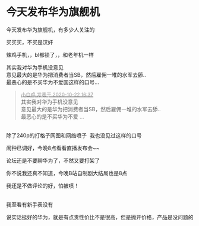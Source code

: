 # 今天发布华为旗舰机


今天发布华为旗舰机，有多少人关注的

买买买，不买是汉奸

辣鸡手机，，bl都锁了，，和老年机一样

其实我对华为手机没意见<br />
意见最大的是华为把消费者当SB，然后雇佣一堆的水军去舔..<br />
最恶心的是不买华为不爱国这样的口号...<img id="aimg_r4Yjd" onclick="zoom(this, this.src, 0, 0, 0)" class="zoom" src="https://cdn.jsdelivr.net/gh/hishis/forum-master/public/images/patch.gif" onmouseover="img_onmouseoverfunc(this)" onload="thumbImg(this)" border="0" alt="" />

<div class="quote"><blockquote><font size="2"><a href="https://www.hostloc.com/forum.php?mod=redirect&amp;goto=findpost&amp;pid=9336579&amp;ptid=757201" target="_blank"><font color="#999999">小白鸡 发表于 2020-10-22 16:37</font></a></font><br />
其实我对华为手机没意见<br />
意见最大的是华为把消费者当SB，然后雇佣一堆的水军去舔..<br />
最恶心的是不买华为不爱 ...</blockquote></div><br />
除了240p的打格子网图和网络喷子&nbsp;&nbsp;我也没见过这样的口号<img id="aimg_owIS2" onclick="zoom(this, this.src, 0, 0, 0)" class="zoom" src="https://cdn.jsdelivr.net/gh/hishis/forum-master/public/images/patch.gif" onmouseover="img_onmouseoverfunc(this)" onload="thumbImg(this)" border="0" alt="" />

闹钟已调好，今晚8点看看直播发布会~~

论坛还是不要聊华为了，不然又要打架了<img src="static/image/smiley/default/lol.gif" smilieid="12" border="0" alt="" />

你不说我还真不知道，今晚B站自制剧大结局也是8点

我还是不做评论的好，怕被喷！<br />
<br />
<img src="static/image/smiley/default/sad.gif" smilieid="2" border="0" alt="" /><img src="static/image/smiley/default/sad.gif" smilieid="2" border="0" alt="" /><img src="static/image/smiley/default/sad.gif" smilieid="2" border="0" alt="" />

我至看有新手表没有

说实话挺好的华为，就是有点贵性价比不是很高，但是抛开价格，产品是没问题的
